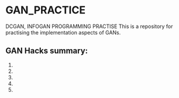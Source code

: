 # GAN_PRACTICE
DCGAN, INFOGAN PROGRAMMING PRACTISE 
This is a repository for practising the implementation aspects of GANs.

## GAN Hacks summary:
1. 
2. 
3.
4. 
5. 
